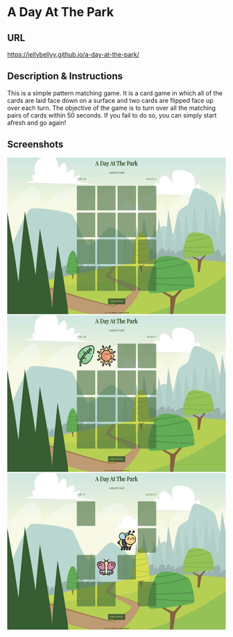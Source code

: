 # A Day At The Park

## URL

<a href="https://jellybellyy.github.io/a-day-at-the-park/">https://jellybellyy.github.io/a-day-at-the-park/</a>

## Description & Instructions

This is a simple pattern matching game. It is a card game in which all of the cards are laid face down on a surface and two cards are flipped face up over each turn. The objective of the game is to turn over all the matching pairs of cards within 50 seconds. If you fail to do so, you can simply start afresh and go again!

## Screenshots

<img src="images/screenshots/Start.png" alt="Start" width=600px height=360px/>
<img src="images/screenshots/Move.png" alt="Start" width=600px height=360px/>
<img src="images/screenshots/Halfway.png" alt="Start" width=600px height=360px/>
